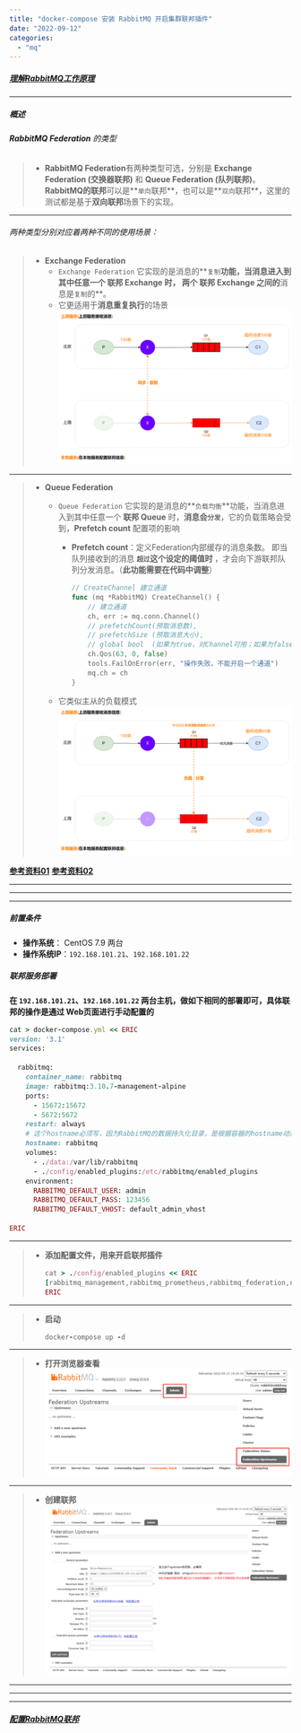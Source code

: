 ```yaml
---
title: "docker-compose 安装 RabbitMQ 开启集群联邦插件"
date: "2022-09-12"
categories: 
  - "mq"
---
```


##### **[理解RabbitMQ工作原理](http://www.dev-share.top/2022/09/09/%e7%90%86%e8%a7%a3-rabbitmq-%e5%b7%a5%e4%bd%9c%e5%8e%9f%e7%90%86/ "理解RabbitMQ工作原理")**

* * *

##### 概述

###### **RabbitMQ Federation** 的类型

> - **RabbitMQ Federation**有两种类型可选，分别是 **Exchange Federation (交换器联邦)** 和 **Queue Federation (队列联邦)**。 **RabbitMQ的联邦**可以是**`单向`联邦**，也可以是**`双向`联邦**，这里的测试都是基于**双向联邦**场景下的实现。

* * *

###### 两种类型分别对应着两种不同的使用场景：

> - **Exchange Federation**
>     - `Exchange Federation` 它实现的是消息的**`复制`**功能，当消息进入到其中任意一个 **联邦 Exchange** 时， 两个 **联邦 Exchange** 之间的**消息是`复制`的**。
>     - 它更适用于**消息重复执行**的场景 ![](images/rabbitmq-exchange-federation.png)

* * *

> - **Queue Federation**
>     - `Queue Federation` 它实现的是消息的**`负载均衡`**功能，当消息进入到其中任意一个 **联邦 Queue** 时，**消息会`分发`**，它的负载策略会受到，**Prefetch count** 配置项的影响
>         - **Prefetch count**：定义Federation内部缓存的消息条数。 即当队列接收到的消息 **`超过`这个设定的阈值时** ，才会向下游联邦队列分发消息。（**此功能需要在代码中调整**）
>             
>             ```go
>             // CreateChannel 建立通道
>             func (mq *RabbitMQ) CreateChannel() {
>                 // 建立通道
>                 ch, err := mq.conn.Channel()
>                 // prefetchCount(预取消息数),
>                 // prefetchSize (预取消息大小),
>                 // global bool  (如果为true，对Channel可用；如果为false，则只对当前队列可用)
>                 ch.Qos(63, 0, false)
>                 tools.FailOnError(err, "操作失败，不能开启一个通道")
>                 mq.ch = ch
>             }
>             ```
>             
>     - 它类似主从的负载模式 ![](images/rabbitmq-queue-federation.png)

**[参考资料01](https://juejin.cn/post/7073669304603901983 "参考资料01")** **[参考资料02](https://www.modb.pro/db/138102 "参考资料02")**

* * *

* * *

* * *

##### 前置条件

- **操作系统**： CentOS 7.9 两台
- **操作系统IP**：`192.168.101.21`、`192.168.101.22`

##### 联邦服务部署

**在 `192.168.101.21`、`192.168.101.22` 两台主机，做如下相同的部署即可，具体联邦的操作是通过 Web页面进行手动配置的**

```ruby
cat > docker-compose.yml << ERIC
version: '3.1'
services:

  rabbitmq:
    container_name: rabbitmq
    image: rabbitmq:3.10.7-management-alpine
    ports:
      - 15672:15672
      - 5672:5672
    restart: always
    # 这个hostname必须写，因为RabbitMQ的数据持久化目录，是根据容器的hostname动态生成的
    hostname: rabbitmq
    volumes:
      - ./data:/var/lib/rabbitmq
      - ./config/enabled_plugins:/etc/rabbitmq/enabled_plugins
    environment:
      RABBITMQ_DEFAULT_USER: admin
      RABBITMQ_DEFAULT_PASS: 123456
      RABBITMQ_DEFAULT_VHOST: default_admin_vhost

ERIC

```

* * *

> - **添加配置文件，用来开启联邦插件**
>     
>     ```ruby
>     cat > ./config/enabled_plugins << ERIC
>     [rabbitmq_management,rabbitmq_prometheus,rabbitmq_federation,rabbitmq_federation_management].
>     ERIC
>     ```
>     

* * *

> - **启动**
>     
>     ```ruby
>     docker-compose up -d
>     ```
>     

* * *

> - **打开浏览器查看** ![](images/rabbitmq-federation-01.png)

* * *

> - **创建联邦** ![](images/rabbitmq-federation-02.png)

* * *

* * *

* * *

##### **[配置RabbitMQ联邦](http://www.dev-share.top/2022/09/12/%e9%85%8d%e7%bd%aerabbitmq%e8%81%94%e9%82%a6/ "配置RabbitMQ联邦")**
